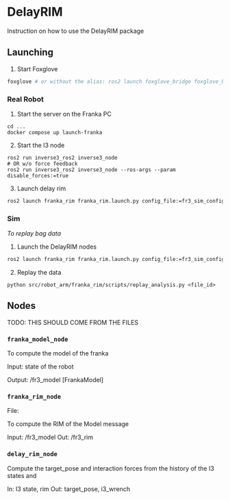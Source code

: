 # DelayRIM

Instruction on how to use the DelayRIM package

## Launching
1. Start Foxglove
```bash
foxglove # or without the alias: ros2 launch foxglove_bridge foxglove_bridge_launch.xml
```

### Real Robot
1. Start the server on the Franka PC
```
cd ...
docker compose up launch-franka
```

2. Start the I3 node
```
ros2 run inverse3_ros2 inverse3_node
# OR w/o force feedback
ros2 run inverse3_ros2 inverse3_node --ros-args --param disable_forces:=true
```

3. Launch delay rim
```bash
ros2 launch franka_rim franka_rim.launch.py config_file:=fr3_sim_config.yaml fake_i3:=false save_data:=false
```

### Sim
*To replay bag data*

1. Launch the DelayRIM nodes
```bash
ros2 launch franka_rim franka_rim.launch.py config_file:=fr3_sim_config.yaml fake_i3:=false save_data:=false
```

2. Replay the data
```
python src/robot_arm/franka_rim/scripts/replay_analysis.py <file_id>
```


## Nodes
TODO: THIS SHOULD COME FROM THE FILES
### `franka_model_node`
To compute the model of the franka

Input: state of the robot

Output: /fr3_model [FrankaModel]

### `franka_rim_node`
File: 

To compute the RIM of the Model message

Input: /fr3_model
Out: /fr3_rim

### `delay_rim_node`
Compute the target_pose and interaction forces from the history of the I3 states and 

In: I3 state, rim
Out: target_pose, i3_wrench